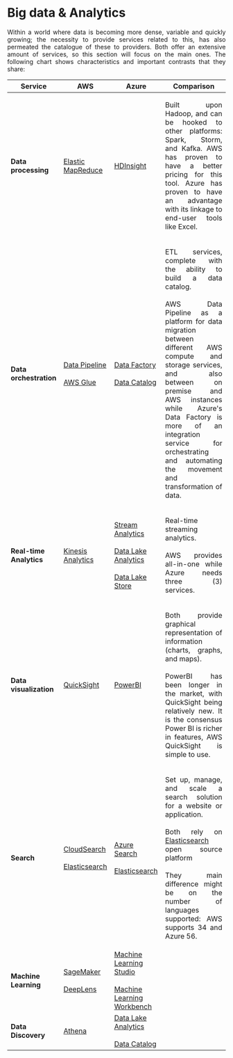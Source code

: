 # Big data & Analytics

<p align="justify">Within a world where data is becoming more dense, variable and quickly growing; the necessity to provide services related to this, has also permeated the catalogue of these to providers. Both offer an extensive amount of services, so this section will focus on the main ones. The following chart shows characteristics and important contrasts that they share:</p>

Service | AWS | Azure | Comparison
--------| ----| ------| ----------
**Data processing** | <a href= "https://aws.amazon.com/documentation/emr/"> Elastic MapReduce </a> | <a href=     "https://azure.microsoft.com/en-us/services/hdinsight/"> HDInsight </a> |<p align="justify"> Built upon Hadoop, and can be hooked to other platforms: Spark, Storm, and Kafka. AWS has proven to have a better pricing for this tool. Azure has proven to have an advantage with its linkage to end-user tools like Excel.</p>
**Data orchestration** |<a href= "https://aws.amazon.com/documentation/data-pipeline/">Data Pipeline</a></br><br><a href= "https://aws.amazon.com/glue/">AWS Glue</a></br>|<a href="https://azure.microsoft.com/en-us/services/data-factory/">Data Factory</a></br><br><a href= "https://azure.microsoft.com/en-us/services/data-catalog/">Data Catalog</a></br>|<p align="justify">ETL services, complete with the ability to build a data catalog.</br><br>AWS Data Pipeline as a platform for data migration between different AWS compute and storage services, and also between on premise and AWS instances while Azure's Data Factory is more of an integration service for orchestrating and automating the movement and transformation of data.</br> </p>
**Real-time Analytics** | <a href= "https://aws.amazon.com/documentation/kinesis/"> Kinesis Analytics </a>|<a href="https://azure.microsoft.com/en-us/services/stream-analytics/">Stream Analytics</a></br><br><a href= "https://azure.microsoft.com/en-us/services/data-lake-analytics/">Data Lake Analytics</a></br><br><a href= "https://azure.microsoft.com/en-us/services/data-lake-store/">Data Lake Store</a></br>|<p align="justify">Real-time streaming analytics.</br><br>AWS provides all-in-one while Azure needs three (3) services.</br> </p>
**Data visualization** | <a href= "https://aws.amazon.com/documentation/quicksight/"> QuickSight </a> | <a href= "https://powerbi.microsoft.com/en-us/">PowerBI</a>|<p align="justify">Both provide graphical representation of information (charts, graphs, and maps).</br><br>PowerBI has been longer in the market, with QuickSight being relatively new. It is the consensus Power BI is richer in features, AWS QuickSight is simple to use.</br> </p>
**Search** | <a href= "https://aws.amazon.com/cloudsearch/">CloudSearch</a></br><br><a href= "https://aws.amazon.com/documentation/elasticsearch-service/">Elasticsearch</a></br>|<a href= "https://azure.microsoft.com/en-us/services/search/">Azure Search</a></br><br><a href= "https://azuremarketplace.microsoft.com/en-us/marketplace/apps?page=1&search=Elasticsearch">Elasticsearch</a></br>|<p align="justify">Set up, manage, and scale a search solution for a website or application.</br><br>Both rely on <a href= "https://www.elastic.co/">Elasticsearch</a> open source platform</br><br>They main difference might be on the number of languages supported: AWS supports 34 and Azure 56.</br></p>
**Machine Learning** | <a href= "https://aws.amazon.com/documentation/sagemaker/">SageMaker</a></br><br><a href= "https://aws.amazon.com/documentation/deeplens/">DeepLens</a></br>|<a href= "https://azure.microsoft.com/en-us/services/machine-learning-studio/">Machine Learning Studio</a></br><br><a href= "https://azure.microsoft.com/en-us/services/machine-learning-services/">Machine Learning Workbench</a></br>
**Data Discovery** | <a href= "https://aws.amazon.com/documentation/athena/"> Athena </a>|<a href="https://azure.microsoft.com/en-us/services/data-lake-analytics/">Data Lake Analytics</a></br><br><a href= "https://azure.microsoft.com/en-us/services/data-catalog/">Data Catalog</a></br>



